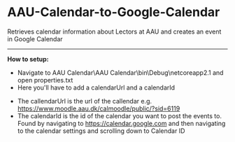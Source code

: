 # AAU-Calendar-to-Google-Calendar
Retrieves calendar information about Lectors at AAU and creates an event in Google Calendar

---
**How to setup:**
 * Navigate to AAU Calendar\AAU Calendar\bin\Debug\netcoreapp2.1 and open properties.txt
 * Here you'll have to add a calendarUrl and a calendarId 
  - The callendarUrl is the url of the callendar e.g. https://www.moodle.aau.dk/calmoodle/public/?sid=6119 
  - The calendarId is the id of the calendar you want to post the events to. Found by navigating to https://calendar.google.com and then navigating to the calendar settings and scrolling down to Calendar ID

